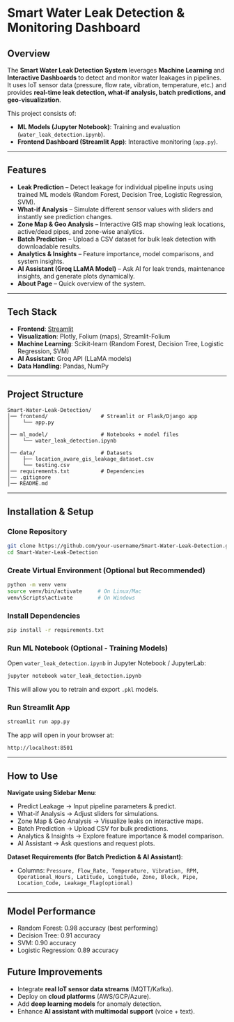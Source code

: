 # Smart Water Leak Detection & Monitoring Dashboard

## Overview

The **Smart Water Leak Detection System** leverages **Machine Learning** and **Interactive Dashboards** to detect and monitor water leakages in pipelines.
It uses IoT sensor data (pressure, flow rate, vibration, temperature, etc.) and provides **real-time leak detection, what-if analysis, batch predictions, and geo-visualization**.

This project consists of:

* **ML Models (Jupyter Notebook)**: Training and evaluation (`water_leak_detection.ipynb`).
* **Frontend Dashboard (Streamlit App)**: Interactive monitoring (`app.py`).

---

## Features

*  **Leak Prediction** – Detect leakage for individual pipeline inputs using trained ML models (Random Forest, Decision Tree, Logistic Regression, SVM).
*  **What-if Analysis** – Simulate different sensor values with sliders and instantly see prediction changes.
*  **Zone Map & Geo Analysis** – Interactive GIS map showing leak locations, active/dead pipes, and zone-wise analytics.
*  **Batch Prediction** – Upload a CSV dataset for bulk leak detection with downloadable results.
*  **Analytics & Insights** – Feature importance, model comparisons, and system insights.
*  **AI Assistant (Groq LLaMA Model)** – Ask AI for leak trends, maintenance insights, and generate plots dynamically.
*  **About Page** – Quick overview of the system.

---

##  Tech Stack

* **Frontend**: [Streamlit](https://streamlit.io/)
* **Visualization**: Plotly, Folium (maps), Streamlit-Folium
* **Machine Learning**: Scikit-learn (Random Forest, Decision Tree, Logistic Regression, SVM)
* **AI Assistant**: Groq API (LLaMA models)
* **Data Handling**: Pandas, NumPy

---

##  Project Structure

```
Smart-Water-Leak-Detection/
│── frontend/                 # Streamlit or Flask/Django app
│    └── app.py
│
│── ml_model/                 # Notebooks + model files
│    └── water_leak_detection.ipynb
│
│── data/                     # Datasets
│    ├── location_aware_gis_leakage_dataset.csv
│    └── testing.csv
│── requirements.txt          # Dependencies
│── .gitignore
│── README.md

```

---

##  Installation & Setup

###  Clone Repository

```bash
git clone https://github.com/your-username/Smart-Water-Leak-Detection.git
cd Smart-Water-Leak-Detection
```

###  Create Virtual Environment (Optional but Recommended)

```bash
python -m venv venv
source venv/bin/activate     # On Linux/Mac
venv\Scripts\activate        # On Windows
```

###  Install Dependencies

```bash
pip install -r requirements.txt
```

###  Run ML Notebook (Optional - Training Models)

Open `water_leak_detection.ipynb` in Jupyter Notebook / JupyterLab:

```bash
jupyter notebook water_leak_detection.ipynb
```

This will allow you to retrain and export `.pkl` models.

### Run Streamlit App

```bash
streamlit run app.py
```

The app will open in your browser at:

```
http://localhost:8501
```

---

## How to Use

 **Navigate using Sidebar Menu**:

   * Predict Leakage → Input pipeline parameters & predict.
   * What-if Analysis → Adjust sliders for simulations.
   * Zone Map & Geo Analysis → Visualize leaks on interactive maps.
   * Batch Prediction → Upload CSV for bulk predictions.
   * Analytics & Insights → Explore feature importance & model comparison.
   * AI Assistant → Ask questions and request plots.

 **Dataset Requirements (for Batch Prediction & AI Assistant)**:

   * Columns: `Pressure, Flow_Rate, Temperature, Vibration, RPM, Operational_Hours, Latitude, Longitude, Zone, Block, Pipe, Location_Code, Leakage_Flag(optional)`

---

## Model Performance
* Random Forest: 0.98 accuracy (best performing)
* Decision Tree: 0.91 accuracy
* SVM: 0.90 accuracy
* Logistic Regression: 0.89 accuracy

##  Future Improvements

* Integrate **real IoT sensor data streams** (MQTT/Kafka).
* Deploy on **cloud platforms** (AWS/GCP/Azure).
* Add **deep learning models** for anomaly detection.
* Enhance **AI assistant with multimodal support** (voice + text).
